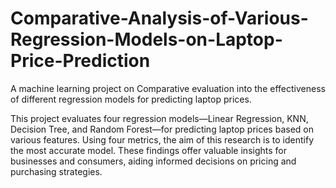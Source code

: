 # Comparative-Analysis-of-Various-Regression-Models-on-Laptop-Price-Prediction

A machine learning project on Comparative evaluation into the effectiveness of different regression models for predicting laptop prices.

This project evaluates four regression models—Linear Regression, KNN, Decision Tree, and Random Forest—for predicting laptop prices based on various features. Using four metrics, the aim of this research is to identify the most accurate model. These findings offer valuable insights for businesses and consumers, aiding informed decisions on pricing and purchasing strategies.
